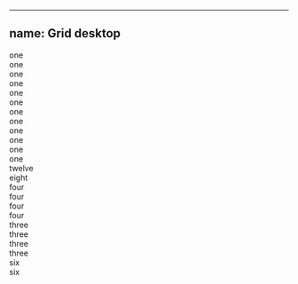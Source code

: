 
---
name: Grid desktop
---
<div class="row row--demo">
  <div class="columns one">one</div>
  <div class="columns one">one</div>
  <div class="columns one">one</div>
  <div class="columns one">one</div>
  <div class="columns one">one</div>
  <div class="columns one">one</div>
  <div class="columns one">one</div>
  <div class="columns one">one</div>
  <div class="columns one">one</div>
  <div class="columns one">one</div>
  <div class="columns one">one</div>
  <div class="columns one">one</div>
</div>
<div class="row row--demo">
  <div class="columns twelve">twelve</div>
</div>
<div class="row row--demo">
  <div class="columns eight">eight</div>
  <div class="columns four">four</div>
</div>
<div class="row row--demo">
  <div class="columns four">four</div>
  <div class="columns four">four</div>
  <div class="columns four">four</div>
</div>
<div class="row row--demo">
  <div class="columns three">three</div>
  <div class="columns three">three</div>
  <div class="columns three">three</div>
  <div class="columns three">three</div>
</div>
<div class="row row--demo">
  <div class="columns six">six</div>
  <div class="columns six">six</div>
</div>